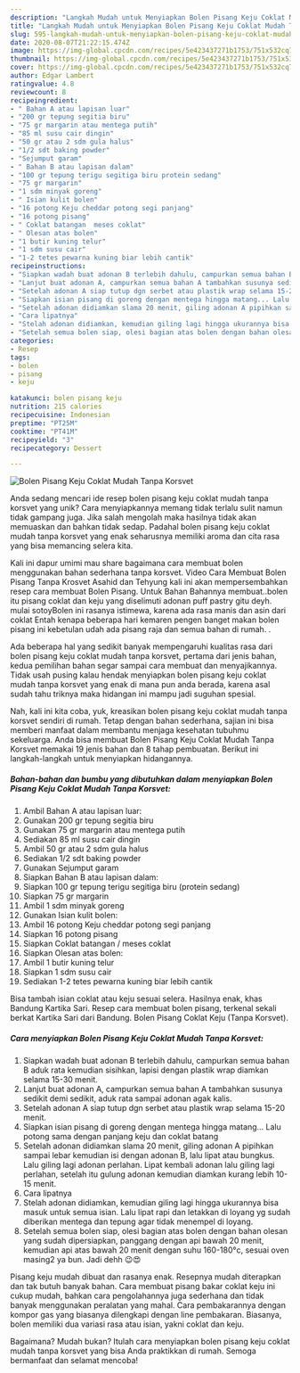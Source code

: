```yaml
---
description: "Langkah Mudah untuk Menyiapkan Bolen Pisang Keju Coklat Mudah Tanpa Korsvet yang Enak Banget"
title: "Langkah Mudah untuk Menyiapkan Bolen Pisang Keju Coklat Mudah Tanpa Korsvet yang Enak Banget"
slug: 595-langkah-mudah-untuk-menyiapkan-bolen-pisang-keju-coklat-mudah-tanpa-korsvet-yang-enak-banget
date: 2020-08-07T21:22:15.474Z
image: https://img-global.cpcdn.com/recipes/5e423437271b1753/751x532cq70/bolen-pisang-keju-coklat-mudah-tanpa-korsvet-foto-resep-utama.jpg
thumbnail: https://img-global.cpcdn.com/recipes/5e423437271b1753/751x532cq70/bolen-pisang-keju-coklat-mudah-tanpa-korsvet-foto-resep-utama.jpg
cover: https://img-global.cpcdn.com/recipes/5e423437271b1753/751x532cq70/bolen-pisang-keju-coklat-mudah-tanpa-korsvet-foto-resep-utama.jpg
author: Edgar Lambert
ratingvalue: 4.8
reviewcount: 8
recipeingredient:
- " Bahan A atau lapisan luar"
- "200 gr tepung segitia biru"
- "75 gr margarin atau mentega putih"
- "85 ml susu cair dingin"
- "50 gr atau 2 sdm gula halus"
- "1/2 sdt baking powder"
- "Sejumput garam"
- " Bahan B atau lapisan dalam"
- "100 gr tepung terigu segitiga biru protein sedang"
- "75 gr margarin"
- "1 sdm minyak goreng"
- " Isian kulit bolen"
- "16 potong Keju cheddar potong segi panjang"
- "16 potong pisang"
- " Coklat batangan  meses coklat"
- " Olesan atas bolen"
- "1 butir kuning telur"
- "1 sdm susu cair"
- "1-2 tetes pewarna kuning biar lebih cantik"
recipeinstructions:
- "Siapkan wadah buat adonan B terlebih dahulu, campurkan semua bahan B aduk rata kemudian sisihkan, lapisi dengan plastik wrap diamkan selama 15-30 menit."
- "Lanjut buat adonan A, campurkan semua bahan A tambahkan susunya sedikit demi sedikit, aduk rata sampai adonan agak kalis."
- "Setelah adonan A siap tutup dgn serbet atau plastik wrap selama 15-20 menit."
- "Siapkan isian pisang di goreng dengan mentega hingga matang... Lalu potong sama dengan panjang keju dan coklat batang"
- "Setelah adonan didiamkan slama 20 menit, giling adonan A pipihkan sampai lebar kemudian isi dengan adonan B, lalu lipat atau bungkus. Lalu giling lagi adonan perlahan. Lipat kembali adonan lalu giling lagi perlahan, setelah itu gulung adonan kemudian diamkan kurang lebih 10-15 menit."
- "Cara lipatnya"
- "Stelah adonan didiamkan, kemudian giling lagi hingga ukurannya bisa masuk untuk semua isian. Lalu lipat rapi dan letakkan di loyang yg sudah diberikan mentega dan tepung agar tidak menempel di loyang."
- "Setelah semua bolen siap, olesi bagian atas bolen dengan bahan olesan yang sudah dipersiapkan, panggang dengan api bawah 20 menit, kemudian api atas bawah 20 menit dengan suhu 160-180°c, sesuai oven masing2 ya bun. Jadi dehh 😉😍"
categories:
- Resep
tags:
- bolen
- pisang
- keju

katakunci: bolen pisang keju 
nutrition: 215 calories
recipecuisine: Indonesian
preptime: "PT25M"
cooktime: "PT41M"
recipeyield: "3"
recipecategory: Dessert

---
```



![Bolen Pisang Keju Coklat Mudah Tanpa Korsvet](https://img-global.cpcdn.com/recipes/5e423437271b1753/751x532cq70/bolen-pisang-keju-coklat-mudah-tanpa-korsvet-foto-resep-utama.jpg)

Anda sedang mencari ide resep bolen pisang keju coklat mudah tanpa korsvet yang unik? Cara menyiapkannya memang tidak terlalu sulit namun tidak gampang juga. Jika salah mengolah maka hasilnya tidak akan memuaskan dan bahkan tidak sedap. Padahal bolen pisang keju coklat mudah tanpa korsvet yang enak seharusnya memiliki aroma dan cita rasa yang bisa memancing selera kita.

Kali ini dapur umimi mau share bagaimana cara membuat bolen menggunakan bahan sederhana tanpa korsvet. Video Cara Membuat Bolen Pisang Tanpa Krosvet Asahid dan Tehyung kali ini akan mempersembahkan resep cara membuat Bolen Pisang. Untuk Bahan Bahannya membuat..bolen itu pisang coklat dan keju yang diselimuti adonan puff pastry gitu deyh. mulai sotoyBolen ini rasanya istimewa, karena ada rasa manis dan asin dari coklat Entah kenapa beberapa hari kemaren pengen banget makan bolen pisang ini kebetulan udah ada pisang raja dan semua bahan di rumah. .

Ada beberapa hal yang sedikit banyak mempengaruhi kualitas rasa dari bolen pisang keju coklat mudah tanpa korsvet, pertama dari jenis bahan, kedua pemilihan bahan segar sampai cara membuat dan menyajikannya. Tidak usah pusing kalau hendak menyiapkan bolen pisang keju coklat mudah tanpa korsvet yang enak di mana pun anda berada, karena asal sudah tahu triknya maka hidangan ini mampu jadi suguhan spesial.


Nah, kali ini kita coba, yuk, kreasikan bolen pisang keju coklat mudah tanpa korsvet sendiri di rumah. Tetap dengan bahan sederhana, sajian ini bisa memberi manfaat dalam membantu menjaga kesehatan tubuhmu sekeluarga. Anda bisa membuat Bolen Pisang Keju Coklat Mudah Tanpa Korsvet memakai 19 jenis bahan dan 8 tahap pembuatan. Berikut ini langkah-langkah untuk menyiapkan hidangannya.

<!--inarticleads1-->

##### Bahan-bahan dan bumbu yang dibutuhkan dalam menyiapkan Bolen Pisang Keju Coklat Mudah Tanpa Korsvet:

1. Ambil  Bahan A atau lapisan luar:
1. Gunakan 200 gr tepung segitia biru
1. Gunakan 75 gr margarin atau mentega putih
1. Sediakan 85 ml susu cair dingin
1. Ambil 50 gr atau 2 sdm gula halus
1. Sediakan 1/2 sdt baking powder
1. Gunakan Sejumput garam
1. Siapkan  Bahan B atau lapisan dalam:
1. Siapkan 100 gr tepung terigu segitiga biru (protein sedang)
1. Siapkan 75 gr margarin
1. Ambil 1 sdm minyak goreng
1. Gunakan  Isian kulit bolen:
1. Ambil 16 potong Keju cheddar potong segi panjang
1. Siapkan 16 potong pisang
1. Siapkan  Coklat batangan / meses coklat
1. Siapkan  Olesan atas bolen:
1. Ambil 1 butir kuning telur
1. Siapkan 1 sdm susu cair
1. Sediakan 1-2 tetes pewarna kuning biar lebih cantik


Bisa tambah isian coklat atau keju sesuai selera. Hasilnya enak, khas Bandung Kartika Sari. Resep cara membuat bolen pisang, terkenal sekali berkat Kartika Sari dari Bandung. Bolen Pisang Coklat Keju (Tanpa Korsvet). 

<!--inarticleads2-->

##### Cara menyiapkan Bolen Pisang Keju Coklat Mudah Tanpa Korsvet:

1. Siapkan wadah buat adonan B terlebih dahulu, campurkan semua bahan B aduk rata kemudian sisihkan, lapisi dengan plastik wrap diamkan selama 15-30 menit.
1. Lanjut buat adonan A, campurkan semua bahan A tambahkan susunya sedikit demi sedikit, aduk rata sampai adonan agak kalis.
1. Setelah adonan A siap tutup dgn serbet atau plastik wrap selama 15-20 menit.
1. Siapkan isian pisang di goreng dengan mentega hingga matang... Lalu potong sama dengan panjang keju dan coklat batang
1. Setelah adonan didiamkan slama 20 menit, giling adonan A pipihkan sampai lebar kemudian isi dengan adonan B, lalu lipat atau bungkus. Lalu giling lagi adonan perlahan. Lipat kembali adonan lalu giling lagi perlahan, setelah itu gulung adonan kemudian diamkan kurang lebih 10-15 menit.
1. Cara lipatnya
1. Stelah adonan didiamkan, kemudian giling lagi hingga ukurannya bisa masuk untuk semua isian. Lalu lipat rapi dan letakkan di loyang yg sudah diberikan mentega dan tepung agar tidak menempel di loyang.
1. Setelah semua bolen siap, olesi bagian atas bolen dengan bahan olesan yang sudah dipersiapkan, panggang dengan api bawah 20 menit, kemudian api atas bawah 20 menit dengan suhu 160-180°c, sesuai oven masing2 ya bun. Jadi dehh 😉😍


Pisang keju mudah dibuat dan rasanya enak. Resepnya mudah diterapkan dan tak butuh banyak bahan. Cara membuat pisang bakar coklat keju ini cukup mudah, bahkan cara pengolahannya juga sederhana dan tidak banyak menggunakan peralatan yang mahal. Cara pembakarannya dengan kompor gas yang biasanya dilengkapi dengan line pembakaran. Biasanya, bolen memiliki dua variasi rasa atau isian, yakni coklat dan keju. 

Bagaimana? Mudah bukan? Itulah cara menyiapkan bolen pisang keju coklat mudah tanpa korsvet yang bisa Anda praktikkan di rumah. Semoga bermanfaat dan selamat mencoba!
